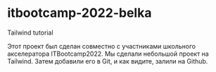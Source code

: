 # itbootcamp-2022-belka
Tailwind tutorial

Этот проект был сделан совместно с участниками школьного акселератора ITBootcamp2022. 
Мы сделали небольшой проект на Tailwind. Затем добавили его в Git, и как видите, залили на Github.
